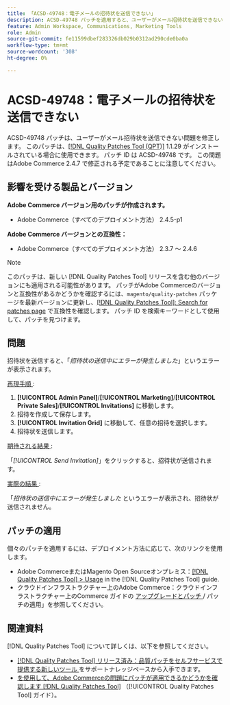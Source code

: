 ```yaml
---
title: 「ACSD-49748：電子メールの招待状を送信できない」
description: ACSD-49748 パッチを適用すると、ユーザーがメール招待状を送信できないAdobe Commerceの問題を修正できます。
feature: Admin Workspace, Communications, Marketing Tools
role: Admin
source-git-commit: fe11599dbef283326db029b0312ad290cde0ba0a
workflow-type: tm+mt
source-wordcount: '308'
ht-degree: 0%

---
```


# ACSD-49748：電子メールの招待状を送信できない

ACSD-49748 パッチは、ユーザーがメール招待状を送信できない問題を修正します。 このパッチは、[[!DNL Quality Patches Tool (QPT)]](https://experienceleague.adobe.com/en/docs/commerce-knowledge-base/kb/announcements/commerce-announcements/magento-quality-patches-released-new-tool-to-self-serve-quality-patches) 1.1.29 がインストールされている場合に使用できます。 パッチ ID は ACSD-49748 です。 この問題はAdobe Commerce 2.4.7 で修正される予定であることに注意してください。

## 影響を受ける製品とバージョン

**Adobe Commerce バージョン用のパッチが作成されます。**

* Adobe Commerce（すべてのデプロイメント方法） 2.4.5-p1

**Adobe Commerce バージョンとの互換性：**

* Adobe Commerce（すべてのデプロイメント方法） 2.3.7 ～ 2.4.6

>[!NOTE]
>
>このパッチは、新しい [!DNL Quality Patches Tool] リリースを含む他のバージョンにも適用される可能性があります。 パッチがAdobe Commerceのバージョンと互換性があるかどうかを確認するには、`magento/quality-patches` パッケージを最新バージョンに更新し、[[!DNL Quality Patches Tool]: Search for patches page](https://experienceleague.adobe.com/tools/commerce-quality-patches/index.html) で互換性を確認します。 パッチ ID を検索キーワードとして使用して、パッチを見つけます。

## 問題

招待状を送信すると、「*招待状の送信中にエラーが発生しました*」というエラーが表示されます。

<u> 再現手順 </u>:

1. **[!UICONTROL Admin Panel]**/**[!UICONTROL Marketing]**/**[!UICONTROL Private Sales]**/**[!UICONTROL Invitations]** に移動します。
1. 招待を作成して保存します。
1. **[!UICONTROL Invitation Grid]** に移動して、任意の招待を選択します。
1. 招待状を送信します。

<u> 期待される結果 </u>:

「*[!UICONTROL Send Invitation]*」をクリックすると、招待状が送信されます。

<u> 実際の結果 </u>:

「*招待状の送信中にエラーが発生しました* というエラーが表示され、招待状が送信されません。

## パッチの適用

個々のパッチを適用するには、デプロイメント方法に応じて、次のリンクを使用します。

* Adobe CommerceまたはMagento Open Sourceオンプレミス：[[!DNL Quality Patches Tool] > Usage](/help/tools/quality-patches-tool/usage.md) in the [!DNL Quality Patches Tool] guide.
* クラウドインフラストラクチャー上のAdobe Commerce：クラウドインフラストラクチャー上のCommerce ガイドの [ アップグレードとパッチ ](https://experienceleague.adobe.com/docs/commerce-cloud-service/user-guide/develop/upgrade/apply-patches.html)/ パッチの適用」を参照してください。

## 関連資料

[!DNL Quality Patches Tool] について詳しくは、以下を参照してください。

* [[!DNL Quality Patches Tool]  リリース済み：品質パッチをセルフサービスで提供する新しいツール ](https://experienceleague.adobe.com/en/docs/commerce-knowledge-base/kb/announcements/commerce-announcements/magento-quality-patches-released-new-tool-to-self-serve-quality-patches) をサポートナレッジベースから入手できます。
* [ を使用して、Adobe Commerceの問題にパッチが適用できるかどうかを確認します  [!DNL Quality Patches Tool]](/help/tools/quality-patches-tool/patches-available-in-qpt/check-patch-for-magento-issue-with-magento-quality-patches.md) （[!UICONTROL Quality Patches Tool] ガイド）。

